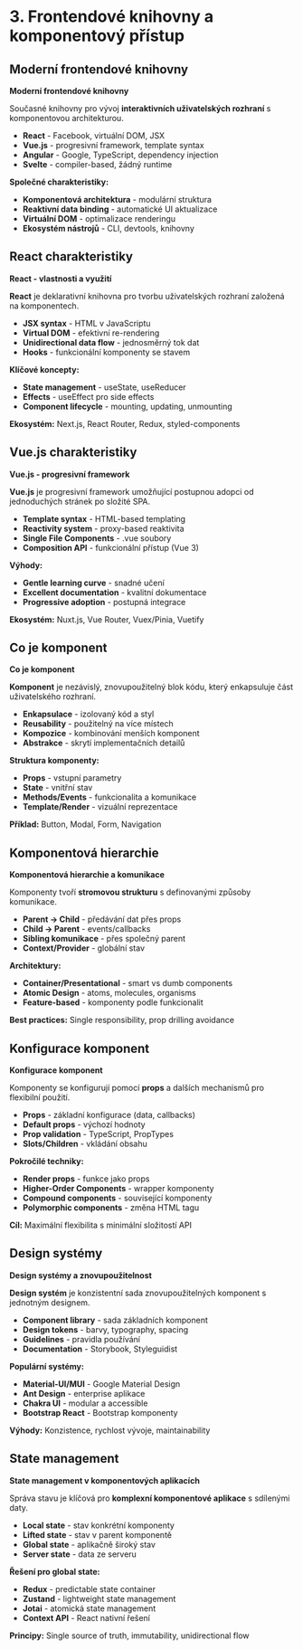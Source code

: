 # 3. Frontendové knihovny a komponentový přístup

## Moderní frontendové knihovny

**Moderní frontendové knihovny**

Současné knihovny pro vývoj **interaktivních uživatelských rozhraní** s komponentovou architekturou.

* **React** - Facebook, virtuální DOM, JSX
* **Vue.js** - progresivní framework, template syntax
* **Angular** - Google, TypeScript, dependency injection
* **Svelte** - compiler-based, žádný runtime

**Společné charakteristiky:**

* **Komponentová architektura** - modulární struktura
* **Reaktivní data binding** - automatické UI aktualizace
* **Virtuální DOM** - optimalizace renderingu
* **Ekosystém nástrojů** - CLI, devtools, knihovny

## React charakteristiky

**React - vlastnosti a využití**

**React** je deklarativní knihovna pro tvorbu uživatelských rozhraní založená na komponentech.

* **JSX syntax** - HTML v JavaScriptu
* **Virtual DOM** - efektivní re-rendering
* **Unidirectional data flow** - jednosměrný tok dat
* **Hooks** - funkcionální komponenty se stavem

**Klíčové koncepty:**

* **State management** - useState, useReducer
* **Effects** - useEffect pro side effects
* **Component lifecycle** - mounting, updating, unmounting

**Ekosystém:** Next.js, React Router, Redux, styled-components

## Vue.js charakteristiky

**Vue.js - progresivní framework**

**Vue.js** je progresivní framework umožňující postupnou adopci od jednoduchých stránek po složité SPA.

* **Template syntax** - HTML-based templating
* **Reactivity system** - proxy-based reaktivita
* **Single File Components** - .vue soubory
* **Composition API** - funkcionální přístup (Vue 3)

**Výhody:**

* **Gentle learning curve** - snadné učení
* **Excellent documentation** - kvalitní dokumentace
* **Progressive adoption** - postupná integrace

**Ekosystém:** Nuxt.js, Vue Router, Vuex/Pinia, Vuetify

## Co je komponent

**Co je komponent**

**Komponent** je nezávislý, znovupoužitelný blok kódu, který enkapsuluje část uživatelského rozhraní.

* **Enkapsulace** - izolovaný kód a styl
* **Reusability** - použitelný na více místech
* **Kompozice** - kombinování menších komponent
* **Abstrakce** - skrytí implementačních detailů

**Struktura komponenty:**

* **Props** - vstupní parametry
* **State** - vnitřní stav
* **Methods/Events** - funkcionalita a komunikace
* **Template/Render** - vizuální reprezentace

**Příklad:** Button, Modal, Form, Navigation

## Komponentová hierarchie

**Komponentová hierarchie a komunikace**

Komponenty tvoří **stromovou strukturu** s definovanými způsoby komunikace.

* **Parent → Child** - předávání dat přes props
* **Child → Parent** - events/callbacks
* **Sibling komunikace** - přes společný parent
* **Context/Provider** - globální stav

**Architektury:**

* **Container/Presentational** - smart vs dumb components
* **Atomic Design** - atoms, molecules, organisms
* **Feature-based** - komponenty podle funkcionalit

**Best practices:** Single responsibility, prop drilling avoidance

## Konfigurace komponent

**Konfigurace komponent**

Komponenty se konfigurují pomocí **props** a dalších mechanismů pro flexibilní použití.

* **Props** - základní konfigurace (data, callbacks)
* **Default props** - výchozí hodnoty
* **Prop validation** - TypeScript, PropTypes
* **Slots/Children** - vkládání obsahu

**Pokročilé techniky:**

* **Render props** - funkce jako props
* **Higher-Order Components** - wrapper komponenty
* **Compound components** - související komponenty
* **Polymorphic components** - změna HTML tagu

**Cíl:** Maximální flexibilita s minimální složitostí API

## Design systémy

**Design systémy a znovupoužitelnost**

**Design systém** je konzistentní sada znovupoužitelných komponent s jednotným designem.

* **Component library** - sada základních komponent
* **Design tokens** - barvy, typography, spacing
* **Guidelines** - pravidla používání
* **Documentation** - Storybook, Styleguidist

**Populární systémy:**

* **Material-UI/MUI** - Google Material Design
* **Ant Design** - enterprise aplikace
* **Chakra UI** - modular a accessible
* **Bootstrap React** - Bootstrap komponenty

**Výhody:** Konzistence, rychlost vývoje, maintainability

## State management

**State management v komponentových aplikacích**

Správa stavu je klíčová pro **komplexní komponentové aplikace** s sdílenými daty.

* **Local state** - stav konkrétní komponenty
* **Lifted state** - stav v parent komponentě
* **Global state** - aplikačně široký stav
* **Server state** - data ze serveru

**Řešení pro global state:**

* **Redux** - predictable state container
* **Zustand** - lightweight state management
* **Jotai** - atomická state management
* **Context API** - React nativní řešení

**Principy:** Single source of truth, immutability, unidirectional flow
